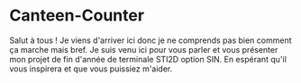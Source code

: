 # Canteen-Counter
Salut à tous ! Je viens d'arriver ici donc je ne comprends pas bien comment ça marche mais bref. Je suis venu ici pour vous parler et vous présenter mon projet de fin d'année de terminale STI2D option SIN.  En espérant qu'il vous inspirera et que vous puissiez m'aider.
